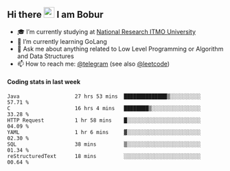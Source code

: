 ## Hi there <img src="https://media.giphy.com/media/hvRJCLFzcasrR4ia7z/giphy.gif" width="25px" height="25px"> I am Bobur

- :mortar_board: I’m currently studying at [National Research ITMO University](https://itmo.ru/)
- :seedling: I’m currently learning GoLang
- :speech_balloon: Ask me about anything related to Low Level Programming or Algorithm and Data Structures
- :mailbox: How to reach me: [@telegram](https://t.me/octoant) (see also [@leetcode](https://leetcode.com/octoant/))    

#### Coding stats in last week

<!--START_SECTION:waka-->

```text
Java                  27 hrs 53 mins  ██████████████▒░░░░░░░░░░   57.71 %
C                     16 hrs 4 mins   ████████▒░░░░░░░░░░░░░░░░   33.28 %
HTTP Request          1 hr 58 mins    █░░░░░░░░░░░░░░░░░░░░░░░░   04.09 %
YAML                  1 hr 6 mins     ▓░░░░░░░░░░░░░░░░░░░░░░░░   02.30 %
SQL                   38 mins         ▒░░░░░░░░░░░░░░░░░░░░░░░░   01.34 %
reStructuredText      18 mins         ░░░░░░░░░░░░░░░░░░░░░░░░░   00.64 %
```

<!--END_SECTION:waka-->
